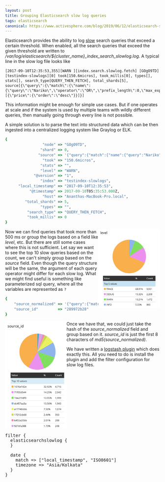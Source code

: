 ```yaml
---
layout: post
title: Grouping Elasticsearch slow log queries
tags: elasticsearch
canonical: https://www.activesphere.com/blog/2019/06/12/elasticsearch-slowlog
---
```


Elasticsearch provides the ability to log
[slow](https://www.elastic.co/guide/en/elasticsearch/reference/current/index-modules-slowlog.html)
search queries that exceed a certain threshold. When enabled, all the
search queries that exceed the given threshold are written to
*/var/log/elasticsearch/${cluster_name}_index_search_slowlog.log*. A typical line in the slow log file looks like
```
[2017-09-10T12:35:53,355][WARN ][index.search.slowlog.fetch] [GOgO9TD]
[testindex-slowlogs][0] took[150.6micros], took_millis[0], types[],
stats[], search_type[QUERY_THEN_FETCH], total_shards[5],
source[{\"query\":{\"match\":{\"name\":{\"query\":\"Nariko\",\"operator\":\"OR\",\"prefix_length\":0,\"max_expansions\":50,\"fuzzy_transpositions\":true,\"lenient\":false,\"zero_terms_query\":\"NONE\",\"boost\":1.0}}},\"sort\":[{\"price\":{\"order\":\"desc\"}}]}]
```

This information might be enough for simple use cases. But if one
operates at scale and if the system is used by multiple teams with
wildly different queries, then manually going through every line is
not possible.

A simple solution is to parse the text into structured data which can
be then ingested into a centralized logging system like Graylog or ELK.

```ruby
{
                 "node" => "GOgO9TD",
                "shard" => 0,
               "source" => '{"query":{"match":{"name":{"query":"Nariko","operator":"OR","prefix_length":0,"max_expansions":50,"fuzzy_transpositions":true,"lenient":false,"zero_terms_query":"NONE","boost":1.0}}},"sort":[{"price":{"order":"desc"}}]}',
                 "took" => "150.6micros",
                "stats" => "",
                "level" => "WARN",
             "@version" => "1",
                "index" => "testindex-slowlogs",
      "local_timestamp" => "2017-09-10T12:35:53",
           "@timestamp" => 2017-09-10T05:35:53.000Z,
                 "host" => "Ananthas-MacBook-Pro.local",
         "total_shards" => 5,
                "types" => "",
          "search_type" => "QUERY_THEN_FETCH",
          "took_millis" => 0
}
```

<img src="/public/images/es-slow-info.png" style="width: 200px; float: right"/>

Now we can find queries that took more than 500 ms or group the logs
based on a field like *level*, etc. But there are still some cases
where this is not sufficient. Let say we want to see the top 10 slow
queries based on the count, we can't simply group based on the
*source* field. Even though the query structure will be the same, the
argument of each query operator might differ for each slow log. What
we might find useful is something like parameterized sql query, where
all the variables are represented as `?`



```ruby
{
    "source_normalized" => '{"query":{"match":{"name":{"boost":1.0,"fuzzy_transpositions":true,"lenient":false,"max_expansions":50,"operator":"OR","prefix_length":0,"query":"?","zero_terms_query":"NONE"}}},"sort":[{"price":{"order":"desc"}}]}'
    "source_id"         => "289972b28"
}
```

<img src="/public/images/es-slow-source-id.png" style="width: 200px; float: left"/>

Once we have that, we could just take the hash of the *source_normalized*
field and group based on it. *source_id* is just the first 8 characters
of *md5(source_normalized)*.

We have written a [logstash
plugin](https://github.com/ananthakumaran/logstash-filter-elasticsearchslowlog)
which does exactly this. All you need to do is install the plugin and
add the filter configuration for slow log files.

<pre style="float: left; width: calc(100% - 200px); min-width: 380px;">
filter {
  elasticsearchslowlog {
  }

  date {
    match => ["local_timestamp", "ISO8601"]
    timezone => "Asia/Kolkata"
  }
}
</pre>
